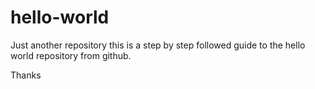# hello-world
Just another repository
this is a step by step followed guide to the hello world repository from github.

Thanks

